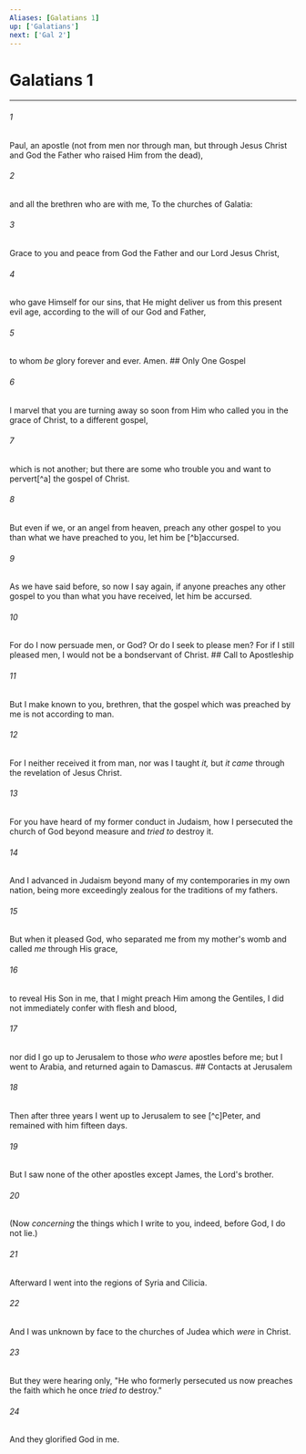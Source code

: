 ```yaml
---
Aliases: [Galatians 1]
up: ['Galatians']
next: ['Gal 2']
---
```

# Galatians 1

***


###### 1 
Paul, an apostle (not from men nor through man, but through Jesus Christ and God the Father who raised Him from the dead), 

###### 2 
and all the brethren who are with me, To the churches of Galatia: 

###### 3 
Grace to you and peace from God the Father and our Lord Jesus Christ, 

###### 4 
who gave Himself for our sins, that He might deliver us from this present evil age, according to the will of our God and Father, 

###### 5 
to whom _be_ glory forever and ever. Amen. ## Only One Gospel 

###### 6 
I marvel that you are turning away so soon from Him who called you in the grace of Christ, to a different gospel, 

###### 7 
which is not another; but there are some who trouble you and want to pervert[^a] the gospel of Christ. 

###### 8 
But even if we, or an angel from heaven, preach any other gospel to you than what we have preached to you, let him be [^b]accursed. 

###### 9 
As we have said before, so now I say again, if anyone preaches any other gospel to you than what you have received, let him be accursed. 

###### 10 
For do I now persuade men, or God? Or do I seek to please men? For if I still pleased men, I would not be a bondservant of Christ. ## Call to Apostleship 

###### 11 
But I make known to you, brethren, that the gospel which was preached by me is not according to man. 

###### 12 
For I neither received it from man, nor was I taught _it,_ but _it came_ through the revelation of Jesus Christ. 

###### 13 
For you have heard of my former conduct in Judaism, how I persecuted the church of God beyond measure and _tried to_ destroy it. 

###### 14 
And I advanced in Judaism beyond many of my contemporaries in my own nation, being more exceedingly zealous for the traditions of my fathers. 

###### 15 
But when it pleased God, who separated me from my mother's womb and called _me_ through His grace, 

###### 16 
to reveal His Son in me, that I might preach Him among the Gentiles, I did not immediately confer with flesh and blood, 

###### 17 
nor did I go up to Jerusalem to those _who were_ apostles before me; but I went to Arabia, and returned again to Damascus. ## Contacts at Jerusalem 

###### 18 
Then after three years I went up to Jerusalem to see [^c]Peter, and remained with him fifteen days. 

###### 19 
But I saw none of the other apostles except James, the Lord's brother. 

###### 20 
(Now _concerning_ the things which I write to you, indeed, before God, I do not lie.) 

###### 21 
Afterward I went into the regions of Syria and Cilicia. 

###### 22 
And I was unknown by face to the churches of Judea which _were_ in Christ. 

###### 23 
But they were hearing only, "He who formerly persecuted us now preaches the faith which he once _tried to_ destroy." 

###### 24 
And they glorified God in me.
